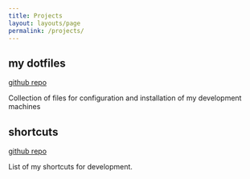 ```yaml
---
title: Projects
layout: layouts/page
permalink: /projects/
---
```


## my dotfiles

[github repo](https://github.com/lttr/dotfiles)

Collection of files for configuration and installation of my development machines


## shortcuts

[github repo](https://github.com/lttr/shortcuts)

List of my shortcuts for development.
